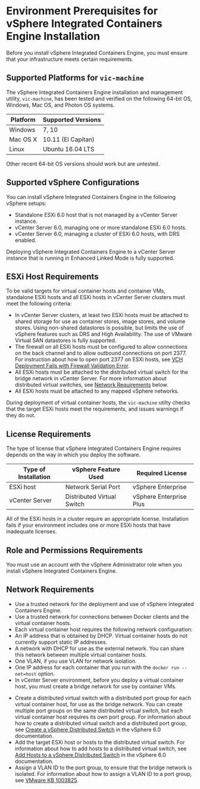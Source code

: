 # Environment Prerequisites for vSphere Integrated Containers Engine Installation #

Before you install vSphere Integrated Containers Engine, you must ensure that your infrastructure meets certain requirements.

## Supported Platforms for `vic-machine` ##

The vSphere Integrated Containers Engine installation and management utility, `vic-machine`, has been tested and verified on the following  64-bit OS, Windows, Mac OS, and Photon OS systems.

|**Platform**|**Supported Versions**|
|---|---|
|Windows|7, 10|
|Mac OS X |10.11 (El Capitan)|
|Linux|Ubuntu 16.04 LTS|

Other recent 64-bit OS versions should work but are untested.

## Supported vSphere Configurations ##

You can install vSphere Integrated Containers Engine in the following vSphere setups:

* Standalone ESXi 6.0 host that is not managed by a vCenter Server instance.
* vCenter Server 6.0, managing one or more standalone ESXi 6.0 hosts.
* vCenter Server 6.0, managing a cluster of ESXi 6.0 hosts, with DRS enabled.

Deploying vSphere Integrated Containers Engine to a vCenter Server instance that is running in Enhanced Linked Mode is fully supported.  

## ESXi Host Requirements ##

To be valid targets for virtual container hosts and container VMs, standalone ESXi hosts and all ESXi hosts in vCenter Server clusters must meet the following criteria:

- In vCenter Server clusters, at least two ESXi hosts must be attached to shared storage for use as container stores, image stores, and volume stores. Using non-shared datastores is possible, but limits the use of vSphere features such as DRS and High Availability. The use of VMware Virtual SAN datastores is fully supported.
- The firewall on all ESXi hosts must be configured to allow connections on the back channel and to allow outbound connections on port 2377. For instruction about how to open port 2377 on ESXi hosts, see [VCH Deployment Fails with Firewall Validation Error](ts_firewall_error.md).
- All ESXi hosts must be attached to the distributed virtual switch for the bridge network in vCenter Server. For more information about distributed virtual switches, see [Network Requirements](#networkreqs) below.
- All ESXi hosts must be attached to any mapped vSphere networks.

During deployment of virtual container hosts, the `vic-machine` utilty checks that the target ESXi hosts meet the requirements, and issues warnings if they do not.

## License Requirements ##
The type of license that vSphere Integrated Containers Engine requires depends on the way in which you deploy the software.

| **Type of Installation** | **vSphere Feature Used** | **Required License** |
| --- | --- | --- |
|ESXi host|Network Serial Port|vSphere Enterprise|
|vCenter Server|Distributed Virtual Switch|vSphere Enterprise Plus|

All of the ESXi hosts in a cluster require an appropriate license. Installation fails if your environment includes one or more ESXi hosts that have inadequate licenses.

## Role and Permissions Requirements
You must use an account with the vSphere Administrator role when you install vSphere Integrated Containers Engine.

<a name="networkreqs"></a>
## Network Requirements
* Use a trusted network for the deployment and use of vSphere Integrated Containers Engine.
* Use a trusted network for connections between Docker clients and the virtual container hosts.
* Each virtual container host requires the following network configuration:
 * An IP address that is obtained by DHCP. Virtual container hosts do not currently support static IP addresses.
 * A network with DHCP for use as the external network. You can share this network between multiple virtual container hosts.
 * One VLAN, if you use VLAN for network isolation.
 * One IP address for each container that you run with the `docker run --net=host` option.
* In vCenter Server environment, before you deploy a virtual container host, you must create a bridge network for use by container VMs.
 - Create a distributed virtual switch with a distributed port group for each virtual container host, for use as the bridge network. You can create multiple port groups on the same distributed virtual switch, but each virtual container host requires its own port group.  For information about how to create a distributed virtual switch and a distributed port group, see [Create a vSphere Distributed Switch](https://pubs.vmware.com/vsphere-60/topic/com.vmware.vsphere.networking.doc/GUID-D21B3241-0AC9-437C-80B1-0C8043CC1D7D.html) in the vSphere 6.0 documentation. 
 - Add the target ESXi host or hosts to the distributed virtual switch. For information about how to add hosts to a distributed virtual switch, see [Add Hosts to a vSphere Distributed Switch](https://pubs.vmware.com/vsphere-60/topic/com.vmware.vsphere.networking.doc/GUID-E90C1B0D-82CB-4A3D-BE1B-0FDCD6575725.html) in the vSphere 6.0 documentation.
 - Assign a VLAN ID to the port group, to ensure that the bridge network is isolated. For information about how to assign a VLAN ID to a port group, see [VMware KB 1003825](https://kb.vmware.com/kb/1003825).

